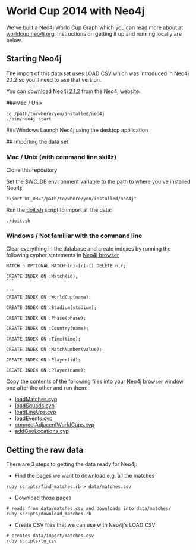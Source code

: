 World Cup 2014 with Neo4j
==============

We've built a Neo4j World Cup Graph which you can read more about at [worldcup.neo4j.org](http://worldcup.neo4j.org/). Instructions on getting it up and running locally are below.

## Starting Neo4j

The import of this data set uses LOAD CSV which was introduced in Neo4j 2.1.2 so you'll need to use that version.

You can [download Neo4j 2.1.2](http://www.neo4j.org/download) from the Neo4j website.

###Mac / Unix
````
cd /path/to/where/you/installed/neo4j
./bin/neo4j start
````

###Windows
Launch Neo4j using the desktop application

## Importing the data set

### Mac / Unix (with command line skillz)

Clone this repository

Set the $WC_DB environment variable to the path to where you've installed Neo4j:

````
export WC_DB="/path/to/where/you/installed/neo4j"
````

Run the [doit.sh](doit.sh) script to import all the data:

````
./doit.sh
````

### Windows / Not familiar with the command line

Clear everything in the database and create indexes by running the following cypher statements in [Neo4j browser](http://localhost:7474)

````
MATCH n OPTIONAL MATCH (n)-[r]-() DELETE n,r;
````

````
CREATE INDEX ON :Match(id);
```

```
CREATE INDEX ON :WorldCup(name);
````

````
CREATE INDEX ON :Stadium(stadium);
````

````
CREATE INDEX ON :Phase(phase);
````

````
CREATE INDEX ON :Country(name);
````

````
CREATE INDEX ON :Time(time);
````

````
CREATE INDEX ON :MatchNumber(value);
````

````
CREATE INDEX ON :Player(id);
````

````
CREATE INDEX ON :Player(name);
````

Copy the contents of the following files into your Neo4j browser window one after the other and run them:

* [loadMatches.cyp](data/import/loadMatches.cyp)
* [loadSquads.cyp](data/import/loadSquads.cyp)
* [loadLineUps.cyp](data/import/loadLineUps.cyp)
* [loadEvents.cyp](data/import/loadEvents.cyp)
* [connectAdjacentWorldCups.cyp](data/import/connectAdjacentWorldCups.cyp)
* [addGeoLocations.cyp](data/import/addGeoLocations.cyp)

## Getting the raw data

There are 3 steps to getting the data ready for Neo4j:

* Find the pages we want to download e.g. all the matches

````
ruby scripts/find_matches.rb > data/matches.csv
````

* Download those pages

````
# reads from data/matches.csv and downloads into data/matches/
ruby scripts/download_matches.rb
````

* Create CSV files that we can use with Neo4j's LOAD CSV

````
# creates data/import/matches.csv
ruby scripts/to_csv
````